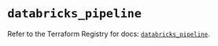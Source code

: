 # `databricks_pipeline`

Refer to the Terraform Registry for docs: [`databricks_pipeline`](https://registry.terraform.io/providers/databricks/databricks/1.89.0/docs/resources/pipeline).
